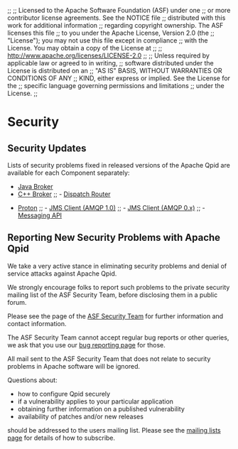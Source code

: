 ;;
;; Licensed to the Apache Software Foundation (ASF) under one
;; or more contributor license agreements.  See the NOTICE file
;; distributed with this work for additional information
;; regarding copyright ownership.  The ASF licenses this file
;; to you under the Apache License, Version 2.0 (the
;; "License"); you may not use this file except in compliance
;; with the License.  You may obtain a copy of the License at
;; 
;;   http://www.apache.org/licenses/LICENSE-2.0
;; 
;; Unless required by applicable law or agreed to in writing,
;; software distributed under the License is distributed on an
;; "AS IS" BASIS, WITHOUT WARRANTIES OR CONDITIONS OF ANY
;; KIND, either express or implied.  See the License for the
;; specific language governing permissions and limitations
;; under the License.
;;

# Security

<section markdown="1">

## Security Updates

Lists of security problems fixed in released versions of the Apache
Qpid are available for each Component separately:

<div class="flex" markdown="1">
<section markdown="1">

 - [Java Broker]({{site_url}}/components/java-broker/security.html)
 - [C++ Broker]({{site_url}}/components/cpp-broker/security.html)
;; - [Dispatch Router]({{site_url}}/components/dispatch-router/security.html)

</section>
<section markdown="1">

 - [Proton]({{site_url}}/proton/security.html)
;; - [JMS Client (AMQP 1.0)]({{site_url}}/components/jms/security-1.0.html)
;; - [JMS Client (AMQP 0.x)]({{site_url}}/components/jms/security-0-x.html)
;; - [Messaging API]({{site_url}}/components/messaging-api/security.html)

</section>
</div>
 
</section>
<section markdown="1">

## Reporting New Security Problems with Apache Qpid

We take a very active stance in eliminating security problems and
denial of service attacks against Apache Qpid.

We strongly encourage folks to report such problems to the private
security mailing list of the ASF Security Team, before disclosing them
in a public forum.

Please see the page of the [ASF Security
Team](https://www.apache.org/security/) for further information and
contact information.

The ASF Security Team cannot accept regular bug reports or other
queries, we ask that you use our [bug reporting
page]({{site_url}}/issues.html) for those.

All mail sent to the ASF Security Team that does not relate to
security problems in Apache software will be ignored.

Questions about:

 - how to configure Qpid securely
 - if a vulnerability applies to your particular application
 - obtaining further information on a published vulnerability
 - availability of patches and/or new releases

should be addressed to the users mailing list. Please see the [mailing
lists page]({{site_url}}/discussion.html) for details of how to
subscribe.

</section>

